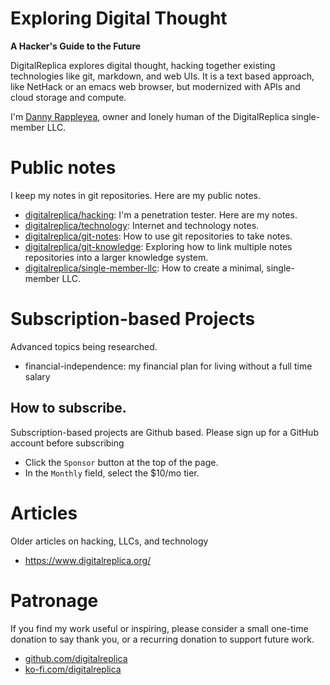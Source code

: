 # Exploring Digital Thought
**A Hacker's Guide to the Future**

DigitalReplica explores digital thought, hacking together existing technologies like git, markdown, and web UIs. It is a text based approach, like NetHack or an emacs web browser, but modernized with APIs and cloud storage and compute.

I'm [Danny Rappleyea](https://github.com/dannyrappleyea), owner and lonely human of the DigitalReplica single-member LLC.

# Public notes
I keep my notes in git repositories. Here are my public notes.
* [digitalreplica/hacking](https://github.com/digitalreplica/hacking): I'm a penetration tester. Here are my notes.
* [digitalreplica/technology](https://github.com/digitalreplica/technology): Internet and technology notes.
* [digitalreplica/git-notes](https://github.com/digitalreplica/git-notes): How to use git repositories to take notes.
* [digitalreplica/git-knowledge](https://github.com/digitalreplica/git-knowledge): Exploring how to link multiple notes repositories into a larger knowledge system.
* [digitalreplica/single-member-llc](https://github.com/digitalreplica/single-member-llc): How to create a minimal, single-member LLC.

# Subscription-based Projects
Advanced topics being researched.
* financial-independence: my financial plan for living without a full time salary

## How to subscribe.
Subscription-based projects are Github based. Please sign up for a GitHub account before subscribing
* Click the ```Sponsor``` button at the top of the page.
* In the ```Monthly``` field, select the $10/mo tier.

# Articles
Older articles on hacking, LLCs, and technology
* https://www.digitalreplica.org/

# Patronage
If you find my work useful or inspiring, please consider a small one-time donation to say thank you, or a recurring donation to support future work.
* [github.com/digitalreplica](https://github.com/sponsors/digitalreplica)
* [ko-fi.com/digitalreplica](https://ko-fi.com/digitalreplica)
